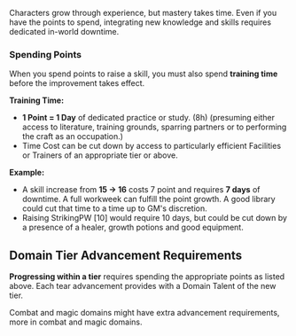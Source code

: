 


Characters grow through experience, but mastery takes time. Even if you have the points to spend, integrating new knowledge and skills requires dedicated in-world downtime.

### **Spending Points**

When you spend points to raise a skill, you must also spend **training time** before the improvement takes effect.

**Training Time:**
- **1 Point = 1 Day** of dedicated practice or study. (8h) (presuming either access to literature, training grounds, sparring partners or to performing the craft as an occupation.) 
- Time Cost can be cut down by access to particularly efficient Facilities or Trainers of an appropriate tier or above.

**Example:**

- A skill increase from **15 → 16** costs 7 point and requires **7 days** of downtime. A full workweek can fulfill the point growth. A good library could cut that time to a time up to GM's discretion.
- Raising StrikingPW [10] would require 10 days, but could be cut down by a presence of a healer, growth potions and good equipment. 


## Domain Tier Advancement Requirements

**Progressing within a tier** requires spending the appropriate points as listed above. Each tear advancement provides with a Domain Talent of the new tier.


Combat and magic domains might have extra advancement requirements, more in combat and magic domains.